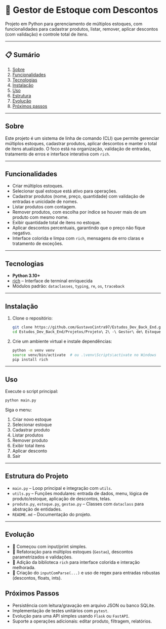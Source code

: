 
# 🧰 Gestor de Estoque com Descontos

Projeto em Python para gerenciamento de múltiplos estoques, com funcionalidades para cadastrar produtos, listar, remover, aplicar descontos (com validação) e controle total de itens.

---

## 📋 Sumário

1. [Sobre](#sobre)  
2. [Funcionalidades](#funcionalidades)  
3. [Tecnologias](#tecnologias)  
4. [Instalação](#instalação)  
5. [Uso](#uso)  
6. [Estrutura](#estrutura)  
7. [Evolução](#evolução)  
8. [Próximos passos](#próximos-passos)

---

## Sobre

Este projeto é um sistema de linha de comando (CLI) que permite gerenciar múltiplos estoques, cadastrar produtos, aplicar descontos e manter o total de itens atualizado. O foco está na organização, validação de entradas, tratamento de erros e interface interativa com `rich`.

---

## Funcionalidades

- Criar múltiplos estoques.
- Selecionar qual estoque está ativo para operações.
- Cadastrar produtos (nome, preço, quantidade) com validação de entradas e unicidade de nomes.
- Listar produtos com contagem.
- Remover produtos, com escolha por índice se houver mais de um produto com mesmo nome.
- Exibir quantidade total de itens no estoque.
- Aplicar descontos percentuais, garantindo que o preço não fique negativo.
- Interface colorida e limpa com `rich`, mensagens de erro claras e tratamento de exceções.

---

## Tecnologias

- **Python 3.10+**
- [rich](https://pypi.org/project/rich/) – Interface de terminal enriquecida
- Módulos padrão: `dataclasses`, `typing`, `re`, `os`, `traceback`

---

## Instalação

1. Clone o repositório:
   ```bash
   git clone https://github.com/GustavoCintra97/Estudos_Dev_Back_End.git
   cd Estudos_Dev_Back_End/Projetos/Projeto\ 2\ -\ Gestor\ de\ Estoque\ com\ Descontos
   ```
2. Crie um ambiente virtual e instale dependências:
   ```bash
   python -m venv venv
   source venv/bin/activate  # ou .\venv\Scripts\activate no Windows
   pip install rich
   ```

---

## Uso

Execute o script principal:
```bash
python main.py
```

Siga o menu:

1. Criar novo estoque  
2. Selecionar estoque  
3. Cadastrar produto  
4. Listar produtos  
5. Remover produto  
6. Exibir total itens  
7. Aplicar desconto  
0. Sair

---

## Estrutura do Projeto

- `main.py` – Loop principal e integração com `utils`.  
- `utils.py` – Funções modulares: entrada de dados, menu, lógica de produto/estoque, aplicação de descontos, telas.  
- `produto.py`, `estoque.py`, `gestao.py` – Classes com `dataclass` para abstração de entidades.  
- `README.md` – Documentação do projeto.

---

## Evolução

- 🔹 Começou com input/print simples.  
- 🔹 Refatoração para múltiplos estoques (`Gestao`), descontos parametrizados e validações.  
- 🔹 Adição da biblioteca `rich` para interface colorida e interação melhorada.  
- 🔹 Criação do `inputComParse(...)` e uso de regex para entradas robustas (descontos, floats, ints).


## Próximos Passos

- Persistência com leitura/gravação em arquivo JSON ou banco SQLite.
- Implementação de testes unitários com `pytest`.
- Evolução para uma API simples usando `Flask` ou `FastAPI`.
- Suporte a operações adicionais: editar produto, filtragem, relatórios.